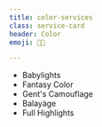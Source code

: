 ```yaml
---
title: color-services
class: service-card
header: Color
emoji: 👩‍🎤

---
```


* Babylights
* Fantasy Color
* Gent's Camouflage
* Balayàge
* Full Highlights